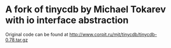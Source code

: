 # A fork of tinycdb by Michael Tokarev with io interface abstraction
Original code can be found at http://www.corpit.ru/mjt/tinycdb/tinycdb-0.78.tar.gz
